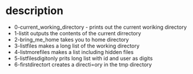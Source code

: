 # description
- 0-current_working_directory - prints out the current woriking directory
- 1-listit outputs the contents of the current dirrectory
- 2-bring_me_home takes you to home directory
- 3-listfiles makes a long list of the working directory
- 4-listmorefiles makes a list including hidden files
- 5-listfilesdigitonly prits long list with id and user as digits
- 6-firstdirectort creates a directi=ory in the tmp directory
